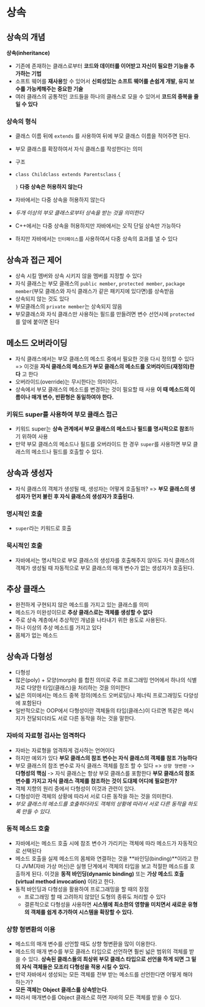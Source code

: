 # 상속
## 상속의 개념
**상속(inheritance)**
- 기존에 존재하는 클래스로부터 **코드와 데이터를 이어받고 자신이 필요한 기능을 추가하는 기법**
- 소프트 웨어를 **재사용**할 수 있어서 **신뢰성있는 소프트 웨어를 손쉽게 개발, 유지 보수를 가능케해주는 중요한 기술**
- 여러 클래스의 공통적인 코드들을 하나의 클래스로 모을 수 있어서 **코드의 중복을 줄일 수 있다**

### 상속의 형식
- 클래스 이름 뒤에 `extends` 를 사용하여 뒤에 부모 클래스 이름을 적어주면 된다.
- 부모 클래스를 확장하여서 자식 클래스를 작성한다는 의미
- 구조
- `class Childclass extends Parentsclass`
  `{`

  `}`
**다중 상속은 허용하지 않는다**
- 자바에서는 다중 상속을 허용하지 않는다
- *두개 이상의 부모 클래스로부터 상속을 받는 것을 의미한다*
- C++에서는 다중 상속을 허용하지만 자바에서는 오직 단일 상속만 가능하다
- 하지만 자바에서는 `인터페이스`를 사용하여서 다중 상속의 효과를 낼 수 있다

## 상속과 접근 제어
- 상속 시킬 멤버와 상속 시키지 않을 멤버를 지정할 수 있다
- 자식 클래스는 부모 클래스의 `public member`, `protected member`, `package member`(부모 클래스와 자식 클래스가 같은 패키지에 있다면)를 상속받음
- 상속되지 않는 것도 있다
- 부모클래스의 `private member`는 상속되지 않음
- 부모클래스와 자식 클래스만 사용하는 필드를 만들려면 변수 선언시에 `protected`를 앞에 붙이면 된다

## 메소드 오버라이딩
- 자식 클래스에서는 부모 클래스의 메소드 중에서 필요한 것을 다시 정의할 수 있다
  => 이것을 **자식 클래스의 메소드가 부모 클래스의 메소드를 오버라이드(재정의)한다** 고 한다
- 오버라이드(override)는 무시한다는 의미이다.
- 상속에서 부모 클래스의 메소드를 변경하는 것이 필요할 때 사용
  **이 때 메소드의 이름이나 매개 변수, 반환형은 동일하여야 한다.**

### 키워드 super를 사용하여 부모 클래스 접근
- 키워드 super는 **상속 관계에서 부모 클래스의 메소드나 필드를 명시적으로 참조**하기 위하여 사용
- 만약 부모 클래스의 메소드나 필드를 오버라이드 한 경우 `super`를 사용하면 부모 클래스의 메소드나 필드를 호출할 수 있다.

## 상속과 생성자
- 자식 클래스의 객체가 생성될 때, 생성자는 어떻게 호출될까?
  => **부모 클래스의 생성자가 먼저 불린 후 자식 클래스의 생성자가 호출된다.**

### 명시적인 호출
- `super`라는 키워드로 호출

### 묵시적인 호출
- 자바에서는 명시적으로 부모 클래스의 생성자를 호출해주지 않아도 자식 클래스의 객체가 생성될 때 자동적으로 부모 클래스의 매개 변수가 없는 생성자가 호출된다.

## 추상 클래스
- 완전하게 구현되지 않은 메소드를 가지고 있는 클래스를 의미
- 메소드가 미완성이므로 **추상 클래스로는 객체를 생성할 수 없다**
- 주로 상속 계층에서 추상적인 개념을 나타내기 위한 용도로 사용된다.
- 하나 이상의 추상 메소드를 가지고 있다
- 몸체가 없는 메소드

## 상속과 다형성
- 다형성
- 많은(poly) + 모양(morph) 를 합친 의미로 주로 프로그래밍 언어에서
  하나의 식별자로 다양한 타입(클래스)을 처리하는 것을 의미한다
- 넓은 의미에서는 메소드 중복 정의(메소드 오버로딩)나 제너릭 프로그래밍도 다양성에 포함된다
- 일반적으로는 OOP에서 다형성이란 객체들의 타입(클래스)이 다르면 똑같은 메시지가 전달되더라도 서로 다른 동작을 하는 것을 말한다.

### 자바의 자료형 검사는 엄격하다
- 자바는 자료형을 엄격하게 검사하는 언어이다
- 하지만 예외가 있다
**부모 클래스의 참조 변수는 자식 클래스의 객체를 참조 가능하다**
- 부모 클래스의 참조 변수로 자식 클래스 객체를 참조 할 수 있다 => `상향 형변환`
  -> **다형성의 핵심**
  -> 자식 클래스는 항상 부모 클래스를 포함한다
**부모 클래스의 참조 변수를 가지고 자식 클래스 객체를 참조하는 것이 도대체 어디에 필요한가?**
- 객체 지향의 원리 중에서 다형성이 이것과 관련이 있다.
- 다형성이란 객체의 상황에 따라서 서로 다른 동작을 하는 것을 의미한다.
- *부모 클래스의 메소드를 호출하더라도 객체의 상황에 따라서 서로 다른 동작을 하도록 만들 수 있다.*

### 동적 메소드 호출
- 자바에서는 메소드 호출 시에 참조 변수가 가리키는 객체에 따라 메소드가 자동적으로 선택된다
- 메소드 호출을 실제 메소드의 몸체와 연결하는 것을 **바인딩(binding)**이라고 한다
  JVM(자바 가상 머신)은 실행 단계에서 객체의 타입을 보고 적절한 메소드를 호출하게 된다.
  이것을 **동적 바인딩(dynamic binding)** 또는 **가상 메소드 호출(virtual method invocation)** 이라고 한다.
- 동적 바인딩과 다형성을 활용하여 프로그래밍을 할 때의 장점
  - 프로그래밍 할 때 고려하지 않았던 도형의 종류도 처리할 수 있다
  - 결론적으로 다형성을 사용하면 **시스템에 최소한의 영향을 미치면서 새로운 유형의 객체를 쉽게 추가하여 시스템을 확장할 수 있다.**

### 상향 형변환의 이용
- 메소드의 매개 변수를 선언할 때도 상향 형변환을 많이 이용한다.
- 메소드의 매개 변수를 부모 클래스 타입으로 선언하면 훨씬 넓은 범위의 객체를 받을 수 있다.
**상속된 클래스들의 최상위 부모 클래스 타입으로 선언을 하게 되면 그 밑의 자식 객체들은 모조리 다형성을 적용 시킬 수 있다.**
- 만약 자바에서 생성되는 모든 객체를 전부 받는 메소드를 선언한다면 어떻게 해야 하는가?
- **모든 객체는 Object 클래스를 상속받는다**.
- 따라서 매개변수를 Object 클래스로 하면 자바의 모든 객체를 받을 수 있다.